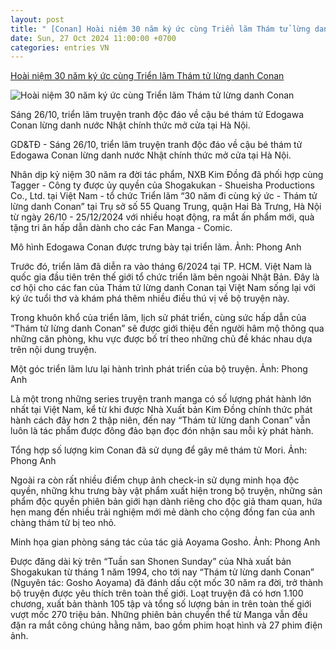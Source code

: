 ```yaml
---
layout: post
title: " [Conan] Hoài niệm 30 năm ký ức cùng Triển lãm Thám tử lừng danh Conan"
date: Sun, 27 Oct 2024 11:00:00 +0700
categories: entries VN
---
```

[Hoài niệm 30 năm ký ức cùng Triển lãm Thám tử lừng danh Conan](https://giaoducthoidai.vn/hoai-niem-30-nam-ky-uc-cung-trien-lam-tham-tu-lung-danh-conan-post706175.html)

![Hoài niệm 30 năm ký ức cùng Triển lãm Thám tử lừng danh Conan](https://cdn.giaoducthoidai.vn/images/e68bd0ae7e0a4d2e84e451c6db68f2d47be4337a3832832edc0e10122a7d145cf0bd6d4f275b2b15661b18a940dbd4c6e99fdd759df11f80bfb96ca6e9b3b722b433626a90de26aaa80619d1ec5fb3f1f3bc0b374927db2e8d433eeccaab8f57e2bbf1f00fdec1c140ff84f716ddfb5b/z5952077154848-51a30dee148afb08d53a40f34bc4a81d-1761-1468.jpg.webp)

Sáng 26/10, triển lãm truyện tranh độc đáo về cậu bé thám tử Edogawa Conan lừng danh nước Nhật chính thức mở cửa tại Hà Nội.

GD&TĐ - Sáng 26/10, triển lãm truyện tranh độc đáo về cậu bé thám tử Edogawa Conan lừng danh nước Nhật chính thức mở cửa tại Hà Nội.

Nhân dịp kỷ niệm 30 năm ra đời tác phẩm, NXB Kim Đồng đã phối hợp cùng Tagger - Công ty được ủy quyền của Shogakukan - Shueisha Productions Co., Ltd. tại Việt Nam - tổ chức Triển lãm “30 năm đi cùng ký ức - Thám tử lừng danh Conan” tại Trụ sở số 55 Quang Trung, quận Hai Bà Trưng, Hà Nội từ ngày 26/10 - 25/12/2024 với nhiều hoạt động, ra mắt ấn phẩm mới, quà tặng tri ân hấp dẫn dành cho các Fan Manga - Comic.

Mô hình Edogawa Conan được trưng bày tại triển lãm. Ảnh: Phong Anh

Trước đó, triển lãm đã diễn ra vào tháng 6/2024 tại TP. HCM. Việt Nam là quốc gia đầu tiên trên thế giới tổ chức triển lãm bên ngoài Nhật Bản. Đây là cơ hội cho các fan của Thám tử lừng danh Conan tại Việt Nam sống lại với ký ức tuổi thơ và khám phá thêm nhiều điều thú vị về bộ truyện này.

Trong khuôn khổ của triển lãm, lịch sử phát triển, cùng sức hấp dẫn của “Thám tử lừng danh Conan” sẽ được giới thiệu đến người hâm mộ thông qua những căn phòng, khu vực được bố trí theo những chủ đề khác nhau dựa trên nội dung truyện.

Một góc triển lãm lưu lại hành trình phát triển của bộ truyện. Ảnh: Phong Anh

Là một trong những series truyện tranh manga có số lượng phát hành lớn nhất tại Việt Nam, kể từ khi được Nhà Xuất bản Kim Đồng chính thức phát hành cách đây hơn 2 thập niên, đến nay “Thám tử lừng danh Conan” vẫn luôn là tác phẩm được đông đảo bạn đọc đón nhận sau mỗi kỳ phát hành.

Tổng hợp số lượng kim Conan đã sử dụng để gây mê thám tử Mori. Ảnh: Phong Anh

Ngoài ra còn rất nhiều điểm chụp ảnh check-in sử dụng minh họa độc quyền, những khu trưng bày vật phẩm xuất hiện trong bộ truyện, những sản phẩm độc quyền phiên bản giới hạn dành riêng cho độc giả tham quan, hứa hẹn mang đến nhiều trải nghiệm mới mẻ dành cho cộng đồng fan của anh chàng thám tử bị teo nhỏ.

Minh họa gian phòng sáng tác của tác giả Aoyama Gosho. Ảnh: Phong Anh

Được đăng dài kỳ trên “Tuần san Shonen Sunday” của Nhà xuất bản Shogakukan từ tháng 1 năm 1994, cho tới nay “Thám tử lừng danh Conan” (Nguyên tác: Gosho Aoyama) đã đánh dấu cột mốc 30 năm ra đời, trở thành bộ truyện được yêu thích trên toàn thế giới. Loạt truyện đã có hơn 1.100 chương, xuất bản thành 105 tập và tổng số lượng bản in trên toàn thế giới vượt mốc 270 triệu bản. Những phiên bản chuyển thể từ Manga vẫn đều đặn ra mắt công chúng hằng năm, bao gồm phim hoạt hình và 27 phim điện ảnh.

